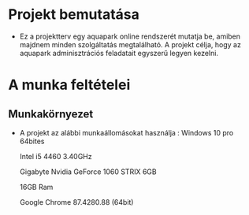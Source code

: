 # Projekt bemutatása
- Ez a projektterv egy aquapark online rendszerét mutatja be, amiben majdnem minden szolgáltatás megtalálható. A projekt célja, hogy az aquapark adminisztrációs feladatait egyszerű legyen kezelni.

# A munka feltételei
## Munkakörnyezet
- A projekt az alábbi munkaállomásokat használja :
  Windows 10 pro 64bites

  Intel i5 4460 3.40GHz

  Gigabyte Nvidia GeForce 1060 STRIX 6GB

  16GB Ram

  Google Chrome 87.4280.88 (64bit)

